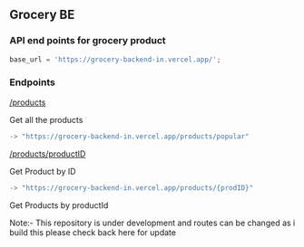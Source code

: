 ## Grocery BE

### API end points for grocery product

```js
base_url = 'https://grocery-backend-in.vercel.app/';
```

### Endpoints

[/products](https://grocery-backend-in.vercel.app/products/popular)

Get all the products

```js
-> "https://grocery-backend-in.vercel.app/products/popular"
```

[/products/productID](https://grocery-backend-in.vercel.app/products/a11)

Get Product by ID

```js
-> "https://grocery-backend-in.vercel.app/products/{prodID}"
```

Get Products by productId

Note:- This repository is under development and routes can be changed as i build this please check back here for update
